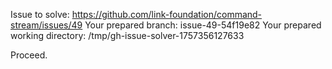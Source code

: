 Issue to solve: https://github.com/link-foundation/command-stream/issues/49
Your prepared branch: issue-49-54f19e82
Your prepared working directory: /tmp/gh-issue-solver-1757356127633

Proceed.
